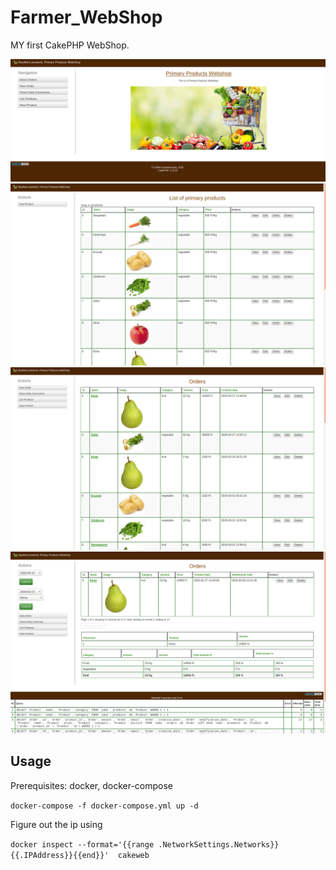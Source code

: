 # Farmer_WebShop

MY first CakePHP WebShop.

![alt text](docs/home.png "WebShop Open Page")
![alt text](docs/products.png "Products")
![alt text](docs/orders.png "Orders")
![alt text](docs/daily.png "Orders/Daily View")

## Usage

Prerequisites: docker, docker-compose

```docker-compose -f docker-compose.yml up -d```

Figure out the ip using

```docker inspect --format='{{range .NetworkSettings.Networks}}{{.IPAddress}}{{end}}'  cakeweb```


